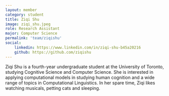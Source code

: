 ```yaml
---
layout: member
category: student
title: Ziqi Shu
image: ziqi_shu.jpeg
role: Research Assistant
major: Computer Science
permalink: 'team/ziqishu'
social:
    linkedin: https://www.linkedin.com/in/ziqi-shu-b45a20216
    github: https://github.com/ziqishu
---
```

Ziqi Shu is a fourth-year undergraduate student at the University of Toronto, studying Cognitive Science and Computer 
Science. She is interested in applying computational models in studying human cognition and a wide range of topics in 
Computational Linguistics. In her spare time, Ziqi likes watching musicals, petting cats and sleeping.
<br>
<br>

